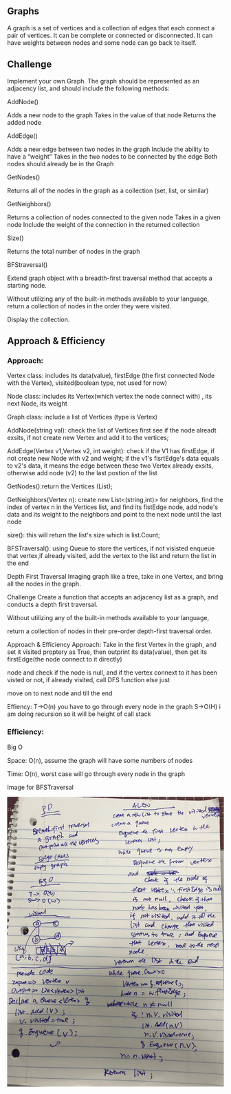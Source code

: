 ## Graphs
A graph is a set of vertices and a collection of edges that each connect a pair of vertices. It can be complete or connected or disconnected. It can have weights between nodes and some node can go back to itself.

## Challenge
Implement your own Graph. The graph should be represented as an adjacency list, and should include the following methods:

AddNode()

Adds a new node to the graph Takes in the value of that node Returns the added node

AddEdge()

Adds a new edge between two nodes in the graph Include the ability to have a “weight” Takes in the two nodes to be connected by the edge Both nodes should already be in the Graph

GetNodes()

Returns all of the nodes in the graph as a collection (set, list, or similar)

GetNeighbors()

Returns a collection of nodes connected to the given node Takes in a given node Include the weight of the connection in the returned collection

Size()

Returns the total number of nodes in the graph

BFStraversal()

Extend graph object with a breadth-first traversal method that accepts a starting node.

Without utilizing any of the built-in methods available to your language, return a collection of nodes in the order they were visited.

Display the collection.

## Approach & Efficiency
### Approach:
Vertex class: includes its data(value), firstEdge (the first connected Node with the Vertex), visited(boolean type, not used for now)

Node class: includes its Vertex(which vertex the node connect with) , its next Node, its weight

Graph class: include a list of Vertices (type is Vertex)

AddNode(string val): check the list of Vertices first see if the node alreadt exsits, if not create new Vertex and add it to the vertices;

AddEdge(Vertex v1,Vertex v2, int weight): check if the V1 has firstEdge, if not create new Node with v2 and weight; if the v1's fisrtEdge's data equals to v2's data, it means the edge between these two Vertex already exsits, otherwise add node (v2) to the last postion of the list

GetNodes():return the Vertices (List);

GetNeighbors(Vertex n): create new List<(string,int)> for neighbors, find the index of vertex n in the Vertices list, and find its fistEdge node, add node's data and its weight to the neighbors and point to the next node until the last node

size(): this will return the list's size which is list.Count;

BFSTraversal(): using Queue to store the vertices, if not visisted enqueue that vertex,if already visited, add the vertex to the list and return the list in the end

Depth First Traversal
Imaging graph like a tree, take in one Vertex, and bring all the nodes in the graph.

Challenge
Create a function that accepts an adjacency list as a graph, and conducts a depth first traversal.

Without utilizing any of the built-in methods available to your language,

return a collection of nodes in their pre-order depth-first traversal order.

Approach & Efficiency
Approach: Take in the first Vertex in the graph, and set it visited proptery as True, then outprint its data(value), then get its firstEdge(the node connect to it directly)

node and check if the node is null, and if the vertex connext to it has been visted or not, if already visited, call DFS function else just

move on to next node and till the end

Effiency: T->O(n) you have to go through every node in the graph S->O(H) i am doing recursion so it will be height of call stack

### Efficiency:
Big O

Space: O(n), assume the graph will have some numbers of nodes

Time: O(n), worst case will go through every node in the graph

Image for BFSTraversal

![bfs](../../../Assets/ff.jpeg)